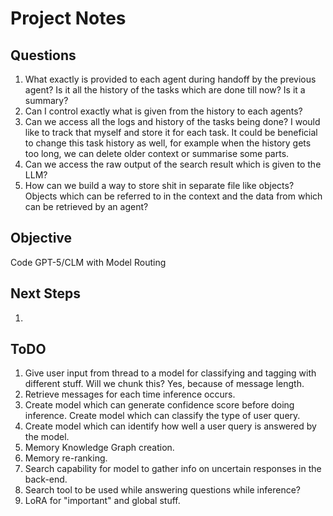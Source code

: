 # Project Notes

## Questions

1. What exactly is provided to each agent during handoff by the previous agent? Is it all the history of the tasks which are done till now? Is it a summary?
2. Can I control exactly what is given from the history to each agents?
3. Can we access all the logs and history of the tasks being done? I would like to track that myself and store it for each task. It could be beneficial to change this task history as well, for example when the history gets too long, we can delete older context or summarise some parts.
4. Can we access the raw output of the search result which is given to the LLM? 
5. How can we build a way to store shit in separate file like objects? Objects which can be referred to in the context and the data from which can be retrieved by an agent?

## Objective

Code GPT-5/CLM with Model Routing

## Next Steps
1. 



## ToDO
1. Give user input from thread to a model for classifying and tagging with different stuff. Will we chunk this? Yes, because of message length.
2. Retrieve messages for each time inference occurs.
3. Create model which can generate confidence score before doing inference. Create model which can classify the type of user query.
4. Create model which can identify how well a user query is answered by the model.
5. Memory Knowledge Graph creation.
6. Memory re-ranking.
7. Search capability for model to gather info on uncertain responses in the back-end.
8. Search tool to be used while answering questions while inference?
9. LoRA for "important" and global stuff.